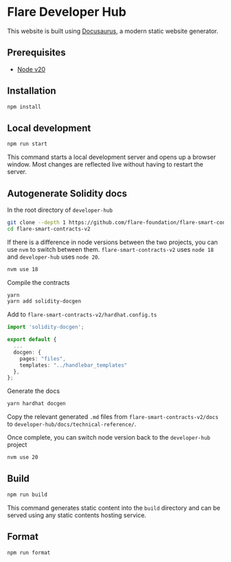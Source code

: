 # Flare Developer Hub

This website is built using [Docusaurus](https://docusaurus.io/), a modern static website generator.

## Prerequisites

- [Node v20](https://nodejs.org/en/)

## Installation

```bash
npm install
```

## Local development

```bash
npm run start
```

This command starts a local development server and opens up a browser window. Most changes are reflected live without having to restart the server.

## Autogenerate Solidity docs

In the root directory of `developer-hub`

```bash
git clone --depth 1 https://github.com/flare-foundation/flare-smart-contracts-v2
cd flare-smart-contracts-v2
```

If there is a difference in node versions between the two projects, you can use `nvm` to switch between them.  `flare-smart-contracts-v2` uses `node 18` and `developer-hub` uses `node 20`.

```bash
nvm use 18
````

Compile the contracts

```bash
yarn
yarn add solidity-docgen
```

Add to `flare-smart-contracts-v2/hardhat.config.ts`

```typescript
import 'solidity-docgen';

export default {
  ...
  docgen: {
    pages: "files",
    templates: "../handlebar_templates"
  },
};
```

Generate the docs

```bash
yarn hardhat docgen
```

Copy the relevant generated `.md` files from `flare-smart-contracts-v2/docs` to `developer-hub/docs/technical-reference/`.

Once complete, you can switch node version back to the `developer-hub` project

```bash
nvm use 20
```

## Build

```bash
npm run build
```

This command generates static content into the `build` directory and can be served using any static contents hosting service.

## Format

```bash
npm run format
```
